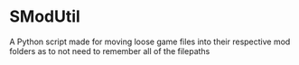 # SModUtil
A Python script made for moving loose game files into their respective mod folders as to not need to remember all of the filepaths
